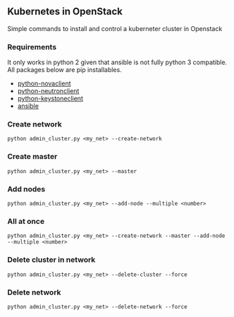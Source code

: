## Kubernetes in OpenStack
Simple commands to install and control a kuberneter cluster in Openstack


### Requirements

It only works in python 2 given that ansible is not fully python 3 compatible. All packages below are pip installables.

- [python-novaclient](https://github.com/openstack/python-novaclient)
- [python-neutronclient](https://github.com/openstack/python-neutronclient)
- [python-keystoneclient](https://github.com/openstack/python-keystoneclient)
- [ansible](http://docs.ansible.com/ansible/)

### Create network

    python admin_cluster.py <my_net> --create-network

### Create master
    
    python admin_cluster.py <my_net> --master

### Add nodes

    python admin_cluster.py <my_net> --add-node --multiple <number>

### All at once
    
    python admin_cluster.py <my_net> --create-network --master --add-node --multiple <number>

### Delete cluster in network
    
    python admin_cluster.py <my_net> --delete-cluster --force

### Delete network 
    
    python admin_cluster.py <my_net> --delete-network --force


